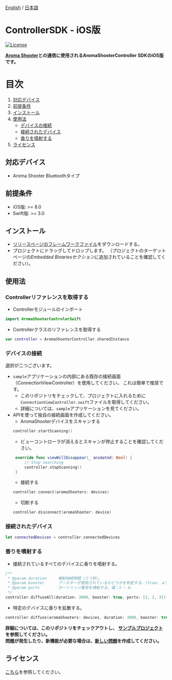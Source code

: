 [English](https://github.com/aromajoin/controller-sdk-ios) / [日本語](README-JP.md)

# ControllerSDK - iOS版

[![License](https://img.shields.io/badge/license-Apache%202-4EB1BA.svg?style=flat-square)](https://www.apache.org/licenses/LICENSE-2.0.html)

**[Aroma Shooter](https://aromajoin.com/hardware/shooters/aroma-shooter-1)との通信に使用されるAromaShooterController SDKのiOS版です。**  

# 目次
1. [対応デバイス](#対応デバイス)
2. [前提条件](#前提条件)
3. [インストール](#インストール)
4. [使用法](#使用法)
    * [デバイスの接続](#デバイス接続)
    * [接続されたデバイス](#接続されたデバイス)
    * [香りを噴射する](#香りを噴射する)
5. [ライセンス](#ライセンス)

## 対応デバイス
* Aroma Shooter Bluetoothタイプ

## 前提条件
* iOS版: >= 8.0
* Swift版: >= 3.0

## インストール  
* [リリースページのフレームワークファイル](https://github.com/aromajoin/controller-sdk-ios/releases)をダウンロードする。
* プロジェクトにドラッグしてドロップします。 （プロジェクトのターゲットページの*Embedded Binariesセクション*に追加されていることを確認してください）。

## 使用法

### Controllerリファレンスを取得する
* Controllerモジュールのインポート
```swift
import AromaShooterControlerSwift
```
* Controllerクラスのリファレンスを取得する
```swift
var controller = AromaShooterController.sharedInstance
```

### デバイスの接続  
選択が二つございます。
* `sample`アプリケーションの内部にある既存の接続画面（ConnectionViewController）を使用してください。 これは簡単で推奨です。
   * このリポジトリをチェックして、プロジェクトに入れるために `ConnectionViewController.swift`ファイルを取得してください。
   * 詳細については、`sample`アプリケーションを見てください。  
* APIを使って独自の接続画面を作成してください。
   * AromaShooterデバイスをスキャンする
   ```swift
   controller.startScanning()
   ```  
   * ビューコントローラが消えるとスキャンが停止することを確認してください。
   ```swift
    override func viewWillDisappear(_ animated: Bool) {
        // Stop searching
        controller.stopScanning()
    }
   ```  
   * 接続する
   ```swift
   controller.connect(aromaShooters: devices)
   ```  
   * 切断する
   ```swift
   controller.disconnect(aromaShooter: device)
   ```  

### 接続されたデバイス
```swift
let connectedDevices = controller.connectedDevices
```  
### 香りを噴射する
* 接続されているすべてのデバイスに香りを噴射する。
```swift
/**
 * @param duration     噴射持続時間（ミリ秒）。
 * @param booster      ブースターが使用されているかどうかを判定する。(true: より強く噴射する, false: より弱く噴射する)
 * @param ports        カートリッジ番号を噴射する。値：1 ~ 6.
 */
controller.diffuseAll(duration: 3000, booster: true, ports: [1, 2, 3])
```  
* 特定のデバイスに香りを拡散する。
```swift
controller.diffuse(aromaShooters: devices, duration: 3000, booster: true, port: [1, 2, 3])
```  

**詳細については、このリポジトリをチェックアウトし、
[サンプルプロジェクト](https://github.com/aromajoin/controller-sdk-ios/tree/master/sample)を参照してください。**  
**問題が発生したり、新機能が必要な場合は、[新しい問題](https://github.com/aromajoin/controller-sdk-ios/issues)を作成してください。**

## ライセンス
[こちら](https://github.com/aromajoin/controller-sdk-ios/blob/master/LICENSE.md)を参照してください。
